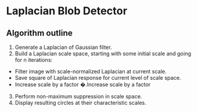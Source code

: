 # Laplacian Blob Detector

## Algorithm outline

1. Generate a Laplacian of Gaussian filter.
2. Build a Laplacian scale space, starting with some initial scale and going for n iterations:
  - Filter image with scale-normalized Laplacian at current scale.
  - Save square of Laplacian response for current level of scale space.
  - Increase scale by a factor �.Increase scale by a factor 
3. Perform non-maximum suppression in scale space.
4. Display resulting circles at their characteristic scales.
